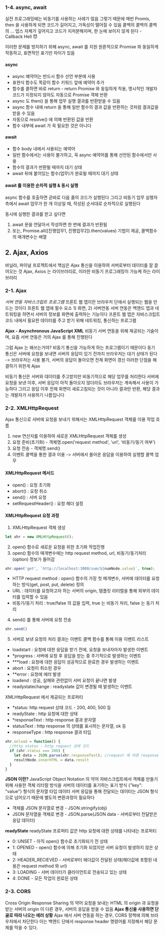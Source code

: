 ### 1-4. async, await
실전 프로그래밍에는 비동기를 사용하는 사례가 많음
그렇기 때문에 매번 Promis, then 을 사용하게 되면 코드가 길어지고, 가독성이 떨어질 수 있음
콜백의 콜백의 콜백의 ... 뎁스 자체가 깊어지고 코드가 지저분해지며, 한 눈에 보이지 않게 된다 - Callback Hell 😈

이러한 문제를 방지하기 위해 async, await 를 지원
원론적으로 Promise 와 동일하게 작동하고, 표면적인 표기만 차이가 있음

#### async
- async 예약어는 반드시 함수 선언 부분에 사용
- 표현식 함수도 똑같이 함수 키워드 앞에 예약어 추가
- 함수를 콜하면 바로 return - return Promise 와 동일하게 작용, 명시적인 개발자 코드가 지정되지 않아도 자동으로 Promise 객체 반환
- async 도 then() 을 통해 업무 실행 결과를 반환받을 수 있음
- async 함수 내에 return 을 통해 일반 함수의 결과 값을 반환하는 것처럼 결과값을 받을 수 있음
- 자동으로 resolve() 에 의해 반환된 값을 반환
- 함수 내부에 await 가 꼭 필요한 것은 아니다
#### await
- 함수 body 내에서 사용되는 예약어
- 일반 함수에서는 사용이 불가하고, 꼭 async 예약어를 통해 선언된 함수에서만 사용
- 함수의 결과가 반환될 때까지 대기 상태
- await 뒤에 붙어있는 함수(업무)가 완료될 때까지 대기 상태
#### await 를 이용한 순차적 실행 & 동시 실행
async 함수를 호출하면 곧바로 다음 줄의 코드가 실행된다
그리고 비동기 업무 실행자 측에서 await 업무가 한 개 이상일 때, 작성된 순서대로 순차적으로 실행된다

동시에 실행한 결과를 받고 싶다면
1) await 문을 연달아서 작성하면 한 번에 결과가 반환됨
2) 또는, Promise.all([진행업무1, 진행업무2]).then(values) 기법이 제공, 콜백함수의 매개변수는 배열

## 2. Ajax, Axios
바닐라, 파이널 프로젝트에서 핵심은 Ajax 통신을 이용하여 서버로부터 데이터를 잘 끌어오는 것
Ajax, Axios 는 라이브러리로, 이러한 비동기 프로그래밍이 가능케 하는 라이브러리
### 2-1. Ajax
*서버 연동 자바스크립트 프로그램*
프론트 웹 앱이란 브라우저 단에서 실행되는 웹을 만드는 것이다
프론트 웹 앱에 필수 요소 1) 화면, 2) 서버연동
서버 연동은 백앤드 앱과 네트워킹을 하면서 서버의 정보를 화면에 출력하는 기능이다
프론트 웹 앱은 자바스크립트 코드 내에서 필요한 데이터를 주고 받기 위해 네트워킹, 통신하는 프로그램

**Ajax - Asynchronous JavaScript XML**
비동기 서버 연동을 위해 제공되는 기술이며, 요즘 서버 연동은 거의 Ajax 를 통해 진행된다

그럼 Ajax 는 왜쓰는거야?
비동기 통신을 가능하게 하는 프로그램이기 때문이다
동기 통신은 서버에 요청을 보내면 서버의 응답이 있기 전까지 브라우저는 대기 상태가 된다 -> 브라우저는 사용 불가, 서버의 응답이 돌아오면 전체 화면이 갱신 
이러한 단점을 해결하기 위한게 Ajax

비동기 통신은 서버와 데이터를 주고받지만 비동기적으로 해당 업무를 처리한다
서버에 요청을 보낸 이후, 서버 응답이 아직 돌아오지 않더라도 브라우저는 계속해서 사용이 가능하다
그리고 응답 이후 전체 화면이 새로고침되는 것이 아니라 결과만 반환, 해당 결과는 개발자가 사용하기 나름입니다

### 2-2. XMLHttpRequest
Ajax 통신으로 서버에 요청을 보내기 위해서는 XMLHttpRequest 객체를 이용
작업 흐름
1. new 연산자를 이용하여 새로운 XMLHttpRequest 객체를 생성
2. 요청 준비(초기화) - 객체명.open('request method', 'url', '비동기/동기 여부')
3. 요청 전송 - 객체명.send()
4. 이벤트 콜백을 통한 결과 이용 -> 서버에서 돌아온 응답을 이용하여 실행할 콜백 업무

#### XMLHttpRequest 메서드
- open() : 요청 초기화
- abort() : 요청 취소
- send() : 서버 요청
- setRequestHeader() : 요청 헤더 설정

#### XMLHttpRequest 요청 과정
1. XMLHttpRequest 객체 생성
```js
let xhr = new XMLHttpRequest();
```
2. open() 함수로 새로운 요청을 위한 초기화 작업진행
3. open() 함수의 매개변수에는 http request method, url, 비동기/동기처리(option) 정보가 들어감
```js
xhr.open('get', `http://localhost:3000/sum/${numNode.value}`, true);
```
  - HTTP request method : open() 함수의 가장 첫 매개변수, 서버에 데이터를 요청하는 방식(get, post, put, delete) 정의
  - URL : 데이터를 요청하고자 하는 서버의 origin, 템플릿 리터럴을 통해 외부의 데이터를 입력할 수 있음
  - 비동기/동기 처리 : true/false 의 값을 입력, true 는 비동기 처리, false 는 동기 처리
4. send() 를 통해 서버에 요청 전송
```js
xhr.send()
```
5. 서버로 보낸 요청의 처리 결과는 이벤트 콜백 함수를 통해 이용
  이벤트 리스트
  - loadstart : 요청에 대한 응답을 받기 전에, 요청을 보내자마자 발생한 이벤트
  - *progress : 서버에 요청 후 응답을 받는 중 주기적으로 발생하는 이벤트
  - ***load : 요청에 대한 응답이 성공적으로 완료한 경우 발생하는 이벤트
  - abort : 요청이 취소된 경우
  - **error : 요청에 에러 발생
  - loadend : 성공, 실패와 관련없이 서버 요청이 끝나면 발생
  - readystatechange : readystate 값이 변경될 때 발생하는 이벤트

  XMLHttpRequest 에서 제공되는 프로퍼티
  - *status: http request 상태 코드 - 200, 400, 500 등
  - readyState : http 요청에 대한 상태
  - *responseText : http response 결과 문자열
  - statusText : http response 의 상태를 표시하는 문자열, ok 등
  - responseType : http response 결과 타입
```js
xhr.onload = function() {
  //http status - http request 상태 코드
  if (xhr.status === 200) {
    let data = JSON.parse(xhr.responseText); //request 에 따른 response 결과 문자열
    resultNode.innerHTML = data.result
  }
}
```

**JSON 이란?**
JavaScript Object Notation 의 약어
자바스크립트에서 객체를 만들기 위해 사용한 객체 리터럴 방식을 서버의 데이터를 표기하는 표기 방식
{"key": "value"} 형식의 문자열 타입 데이터
서버 응답을 통해 전달되는 데이터는 JSON 형식으로 넘어오기 때문에 별도의 변환과정이 필요하다
- 객체를 JSON 문자열로 변경 - JSON.stringify(obj)
- JSON 문자열을 객체로 변경 - JSON.parse(JSON data - 서버로부터 전달받은 응답 데이터)

**readyState**
readyState 프로퍼티 값은 http 요청에 대한 상태를 나타내는 프로퍼티
- 0: UNSET - 아직 open() 함수로 초기화되기 전 상태
- 1: OPENED - open() 함수에 의해 초기화 되었지만 서버 요청이 발생하지 않은 상태
- 2: HEADER_RECIEVED - 서버로부터 헤더값이 전달된 상태(헤더값에 포함된 내용은 request method 와 url)
- 3: LOADING - 서버 데이터가 클라이언트로 전송되고 있는 상태
- 4: DONE - 모든 작업이 완료된 상태

### 2-3. CORS
Cross Origin Response Sharing 의 약어
요청을 보내는 HTML 의 origin 과 요청을 받는 서버의 origin 이 다른 경우, 서버의 응답을 받을 수 없음
**Ajax 통신을 사용하면 단골로 따라 나오는 에러 상황**
Ajax 에서 서버 연동을 하는 경우, CORS 정책에 의해 브라우저에서 차단한다
이는 백엔드 단에서 response header 명령어를 지정해서 해당 문제를 막을 수 있다.